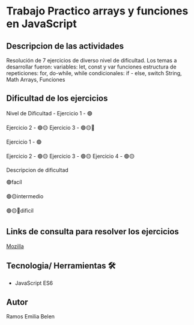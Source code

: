 # Trabajo Practico arrays y funciones en JavaScript
## Descripcion de las actividades
Resolución de 7 ejercicios de diverso nivel de dificultad. Los temas a desarrollar fueron:
variables: let, const y var
funciones
estructura de repeticiones: for, do-while, while
condicionales: if - else, switch
String, Math
Arrays, Funciones

## Dificultad de los ejercicios



Nivel de Dificultad -
Ejercicio 1 - 🟢

Ejercicio 2 - 🟢🟡
Ejercicio 3 - 🟢🟡🔴

Ejercicio 1 - 🟢

Ejercicio 2 - 🟢🟡
Ejercicio 3 - 🟢🟡
Ejercicio 4 - 🟢🟡


Descripcion de  dificultad

🟢facíl

🟢🟡intermedio

🟢🟡🔴dificil

## Links de consulta para resolver los ejercicios

[Mozilla](https://developer.mozilla.org/es/docs/Web/JavaScript/Reference/Global_Objects/String)

## Tecnologia/ Herramientas 🛠️
-  JavaScript ES6


## Autor
Ramos Emilia Belen 
